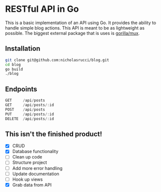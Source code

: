 # RESTful API in Go

This is a basic implementation of an API using Go. It provides the ability to
handle simple blog actions. This API is meant to be as lightweight as possible. The biggest external package that is uses is [gorilla/mux](http://www.gorillatoolkit.org/pkg/mux).

## Installation
```bash
git clone git@github.com:nicholasrucci/blog.git
cd blog
go build
./blog
```


## Endpoints

```js
GET     /api/posts
GET     /api/posts/:id
POST    /api/posts
PUT     /api/posts/:id
DELETE  /api/posts/:id
```

## This isn't the finished product!
- [x] CRUD
- [x] Database functionality
- [ ] Clean up code
- [ ] Structure project
- [ ] Add more error handling
- [ ] Update documentation
- [ ] Hook up views
- [x] Grab data from API
